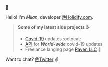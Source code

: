 :tada:

Hello! I'm *Milan*, developer [@Holidify.com](Holidify.com).

>**Some of my latest side projects :coffee:**
>- [Covid-19](https://milanchhatralia.github.io/Covid-live-front/) updates :octocat: 
>- [API](http://covid-live.azurewebsites.net/city/anand) for ***World-wide*** covid-19 updates 
>- Freelance langing page [Raven LLC](https://paybyraven.com) :penguin:

Want to chat?
[@Twitter](https://twitter.com/MilanChhatralia) :v:
